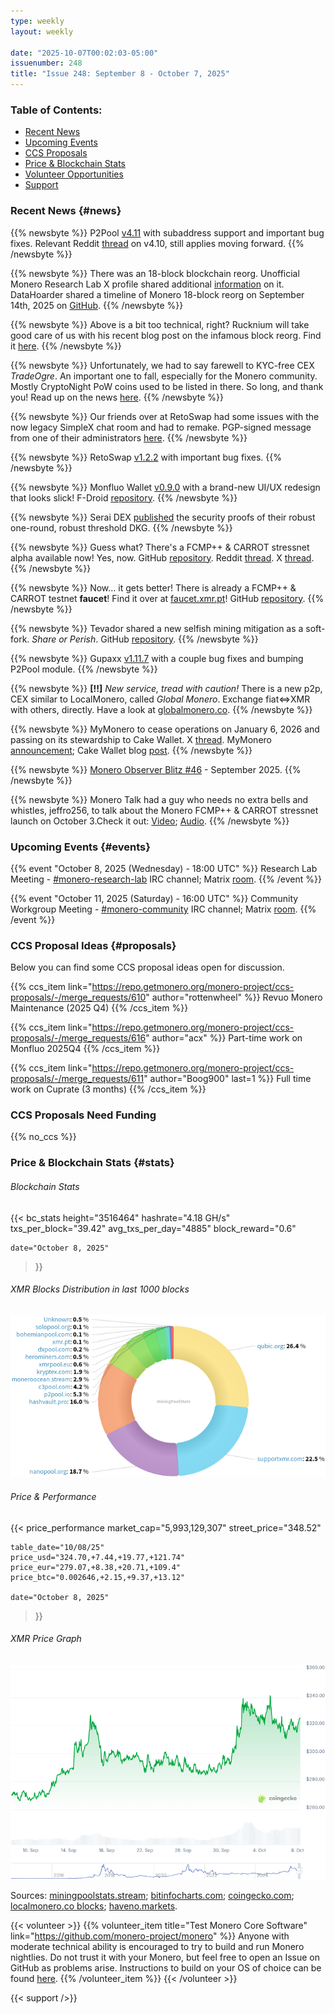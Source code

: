 ```yaml
---
type: weekly
layout: weekly

date: "2025-10-07T00:02:03-05:00"
issuenumber: 248
title: "Issue 248: September 8 - October 7, 2025"
---
```


### Table of Contents:

- [Recent News](#news)
- [Upcoming Events](#events)
- [CCS Proposals](#proposals)
- [Price & Blockchain Stats](#stats)
- [Volunteer Opportunities](#volunteer)
- [Support](#support)

### Recent News {#news}

{{% newsbyte %}}
P2Pool [v4.11](https://github.com/SChernykh/p2pool/releases/tag/v4.11) with subaddress support and important bug fixes. Relevant Reddit [thread](https://redlib.privacyredirect.com/r/Monero/comments/1ncde8h/psa_p2pool_v410_update_will_speed_up_the_whole/) on v4.10, still applies moving forward.
{{% /newsbyte %}}

{{% newsbyte %}}
There was an 18-block blockchain reorg. Unofficial Monero Research Lab X profile shared additional [information](https://xcancel.com/MoneroResearchL/status/1967336540037636427) on it. DataHoarder shared a timeline of Monero 18-block reorg on September 14th, 2025 on [GitHub](https://github.com/WeebDataHoarder/Monero-Timeline-Sep14).
{{% /newsbyte %}}

{{% newsbyte %}}
Above is a bit too technical, right? Rucknium will take good care of us with his recent blog post on the infamous block reorg. Find it [here](https://rucknium.me/posts/monero-18-block-reorg/).
{{% /newsbyte %}}

{{% newsbyte %}}
Unfortunately, we had to say farewell to KYC-free CEX _TradeOgre_. An important one to fall, especially for the Monero community. Mostly CryptoNight PoW coins used to be listed in there. So long, and thank you! Read up on the news [here](https://rcmp.ca/en/news/2025/09/rcmp-executes-record-seizure-more-56-million-dollars-cryptocurrency).
{{% /newsbyte %}}

{{% newsbyte %}}
Our friends over at RetoSwap had some issues with the now legacy SimpleX chat room and had to remake. PGP-signed message from one of their administrators [here](https://paste.debian.net/1400038/).
{{% /newsbyte %}}

{{% newsbyte %}}
RetoSwap [v1.2.2](https://github.com/retoaccess1/haveno-reto/releases/tag/1.2.2-reto) with important bug fixes.
{{% /newsbyte %}}

{{% newsbyte %}}
Monfluo Wallet [v0.9.0](https://codeberg.org/acx/monfluo/releases/tag/0.9.0) with a brand-new UI/UX redesign that looks slick! F-Droid [repository](https://fdroid.monfluo.org/fdroid/repo/).
{{% /newsbyte %}}

{{% newsbyte %}}
Serai DEX [published](https://serai.exchange/2025/09/26/dkg-evrf-security-proofs.html) the security proofs of their robust one-round, robust threshold DKG.
{{% /newsbyte %}}

{{% newsbyte %}}
Guess what? There's a FCMP++ & CARROT stressnet alpha available now! Yes, now. GitHub [repository](https://github.com/seraphis-migration/monero/releases/tag/v0.19.0.0-alpha.1.1). Reddit [thread](https://redlib.privacyredirect.com/r/Monero/comments/1nsuctt/fcmp_carrot_alpha_stressnet_v1/). X [thread](https://xcancel.com/moneroresearchl/status/1972377892509368588).
{{% /newsbyte %}}

{{% newsbyte %}}
Now... it gets better! There is already a FCMP++ & CARROT testnet **faucet**! Find it over at [faucet.xmr.pt](https://faucet.xmr.pt/)! GitHub [repository](https://github.com/kic0/FCMP--Testnet-Faucet).
{{% /newsbyte %}}

{{% newsbyte %}}
Tevador shared a new selfish mining mitigation as a soft-fork. _Share or Perish_. GitHub [repository](https://github.com/monero-project/research-lab/issues/146).
{{% /newsbyte %}}

{{% newsbyte %}}
Gupaxx [v1.11.7](https://github.com/Cyrix126/gupaxx/releases/tag/v1.11.7) with a couple bug fixes and bumping P2Pool module.
{{% /newsbyte %}}

{{% newsbyte %}}
**[!!]** *New service, tread with caution!* There is a new p2p, CEX similar to LocalMonero, called _Global Monero_. Exchange fiat<=>XMR with others, directly. Have a look at [globalmonero.co](https://globalmonero.co/).
{{% /newsbyte %}}

{{% newsbyte %}}
MyMonero to cease operations on January 6, 2026 and passing on its stewardship to Cake Wallet. X [thread](https://xcancel.com/MyMonero/status/1975258102770671680). MyMonero [announcement](https://mymonero.com/?announcement=1); Cake Wallet blog [post](https://blog.cakewallet.com/announcing-mymoneros-sunset-and-stewardship-transition-to-cake-wallet/).
{{% /newsbyte %}}

{{% newsbyte %}}
[Monero Observer Blitz #46](https://monero.observer/monero-observer-blitz-september-2025/) - September 2025.
{{% /newsbyte %}}

{{% newsbyte %}}
Monero Talk had a guy who needs no extra bells and whistles, jeffro256, to talk about the Monero FCMP++ & CARROT stressnet launch on October 3.Check it out: [Video](https://inv.nadeko.net/watch?v=4Ju1RM3CtAo); [Audio](https://www.monerotalk.live/monerotalk-363). 
{{% /newsbyte %}}

### Upcoming Events {#events}

{{% event "October 8, 2025 (Wednesday) - 18:00 UTC" %}}
Research Lab Meeting - [#monero-research-lab](irc://irc.libera.chat/#monero-research-lab) IRC channel; Matrix [room](https://matrix.to/#/#monero-research-lab:monero.social).
{{% /event %}}

{{% event "October 11, 2025 (Saturday) - 16:00 UTC" %}}
Community Workgroup Meeting - [#monero-community](irc://irc.libera.chat/#monero-community) IRC channel; Matrix [room](https://matrix.to/#/#monero-community:monero.social).
{{% /event %}}

### CCS Proposal Ideas {#proposals}

Below you can find some CCS proposal ideas open for discussion.

{{% ccs_item link="https://repo.getmonero.org/monero-project/ccs-proposals/-/merge_requests/610" author="rottenwheel" %}}
Revuo Monero Maintenance (2025 Q4)
{{% /ccs_item %}}

{{% ccs_item link="https://repo.getmonero.org/monero-project/ccs-proposals/-/merge_requests/616" author="acx" %}}
Part-time work on Monfluo 2025Q4
{{% /ccs_item %}}

{{% ccs_item link="https://repo.getmonero.org/monero-project/ccs-proposals/-/merge_requests/611" author="Boog900" last=1 %}}
Full time work on Cuprate (3 months)
{{% /ccs_item %}}

### CCS Proposals Need Funding

{{% no_ccs %}}

### Price & Blockchain Stats {#stats}

###### Blockchain Stats

{{< bc_stats
	height="3516464"
	hashrate="4.18 GH/s"
	txs_per_block="39.42"
	avg_txs_per_day="4885"
	block_reward="0.6"

	date="October 8, 2025"
>}}

###### XMR Blocks Distribution in last 1000 blocks

![Hashrate Pool Distribution Pie Chart](./hash.png)

###### Price & Performance

{{< price_performance
	market_cap="5,993,129,307"
	street_price="348.52"

	table_date="10/08/25"
	price_usd="324.70,+7.44,+19.77,+121.74"
	price_eur="279.07,+8.38,+20.71,+109.4"
	price_btc="0.002646,+2.15,+9.37,+13.12"

	date="October 8, 2025"
>}}

###### XMR Price Graph

![XMR Price Graph](./price.png)

Sources: [miningpoolstats.stream](https://miningpoolstats.stream/monero); [bitinfocharts.com](https://bitinfocharts.com/monero/); [coingecko.com](https://www.coingecko.com/en/coins/monero); [localmonero.co blocks](https://localmonero.co/blocks); [haveno.markets](https://haveno.markets/).

{{< volunteer >}}
{{% volunteer_item title="Test Monero Core Software" link="https://github.com/monero-project/monero" %}}
Anyone with moderate technical ability is encouraged to try to build and run Monero nightlies. Do not trust it with your Monero, but feel free to open an Issue on GitHub as problems arise. Instructions to build on your OS of choice can be found [here](https://github.com/monero-project/monero#compiling-monero-from-source). 
{{% /volunteer_item %}}
{{< /volunteer >}}

{{< support />}}
